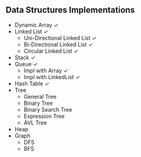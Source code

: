 ## Data Structures Implementations

* Dynamic Array ✓
* Linked List  ✓
    - Uni-Directional Linked List ✓ 
    - Bi-Directional Linked List ✓
    - Circular Linked List 	 ✓
* Stack ✓
* Queue ✓
    * Impl with Array ✓
    * Impl with LinkedList ✓
* Hash Table ✓
* Tree
    * General Tree
    * Binary Tree
    * Binary Search Tree
    * Expression Tree
    * AVL Tree
* Heap
* Graph
    - DFS
    - BFS
